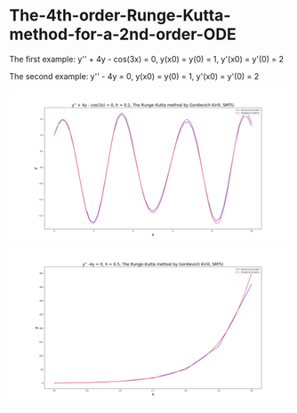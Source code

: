 # The-4th-order-Runge-Kutta-method-for-a-2nd-order-ODE
The first example: y'' + 4y - cos(3x) = 0, y(x0) = y(0) = 1, y'(x0) = y'(0) = 2

The second example: y'' - 4y = 0, y(x0) = y(0) = 1, y'(x0) = y'(0) = 2

![The first example](https://github.com/KirillGordievich/The-4th-order-Runge-Kutta-method-for-a-2nd-order-ODE/blob/master/graphs/0_2_1_RungeKutta4.png)
![The first example](https://github.com/KirillGordievich/The-4th-order-Runge-Kutta-method-for-a-2nd-order-ODE/blob/master/graphs/0_5_2_RungeKutta4.png)
